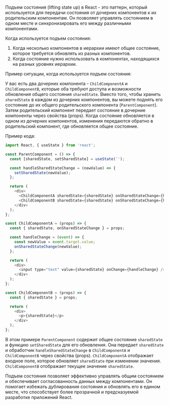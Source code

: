 Подъем состояния (lifting state up) в React - это паттерн, который используется для передачи состояния от дочерних компонентов к их родительским компонентам. Он позволяет управлять состоянием в одном месте и синхронизировать его между различными компонентами.

Когда используется подъем состояния:

1. Когда несколько компонентов в иерархии имеют общее состояние, которое требуется обновлять из разных компонентов.
2. Когда состояние нужно использовать в компонентах, находящихся на разных уровнях иерархии.

Пример ситуации, когда используется подъем состояния:

У вас есть два дочерних компонента - `ChildComponentA` и `ChildComponentB`, которые оба требуют доступа и возможности обновления общего состояния `sharedState`. Вместо того, чтобы хранить `sharedState` в каждом из дочерних компонентов, вы можете поднять его состояние до их общего родительского компонента (`ParentComponent`). Затем родительский компонент передает состояние в дочерние компоненты через свойства (props). Когда состояние обновляется в одном из дочерних компонентов, изменения передаются обратно в родительский компонент, где обновляется общее состояние.

Пример кода:

```javascript
import React, { useState } from 'react';

const ParentComponent = () => {
  const [sharedState, setSharedState] = useState('');

  const handleSharedStateChange = (newValue) => {
    setSharedState(newValue);
  };

  return (
    <div>
      <ChildComponentA sharedState={sharedState} onSharedStateChange={handleSharedStateChange} />
      <ChildComponentB sharedState={sharedState} onSharedStateChange={handleSharedStateChange} />
    </div>
  );
};

const ChildComponentA = (props) => {
  const { sharedState, onSharedStateChange } = props;

  const handleChange = (event) => {
    const newValue = event.target.value;
    onSharedStateChange(newValue);
  };

  return (
    <div>
      <input type="text" value={sharedState} onChange={handleChange} />
    </div>
  );
};

const ChildComponentB = (props) => {
  const { sharedState } = props;

  return (
    <div>
      <p>{sharedState}</p>
    </div>
  );
};
```

В этом примере `ParentComponent` содержит общее состояние `sharedState` и функцию `setSharedState` для его обновления. Она передает `sharedState` и обработчик `handleSharedStateChange` в `ChildComponentA` и `ChildComponentB` через свойства (props). `ChildComponentA` отображает входное поле, которое обновляет `sharedState` при изменении значения. `ChildComponentB` отображает текущее значение `sharedState`.

Подъем состояния позволяет эффективно управлять общим состоянием и обеспечивает согласованность данных между компонентами. Он помогает избежать дублирования состояния и обновлять его в едином месте, что способствует более прозрачной и предсказуемой разработке приложений React.